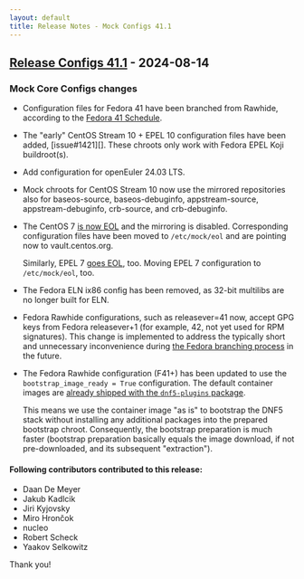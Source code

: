 ```yaml
---
layout: default
title: Release Notes - Mock Configs 41.1
---
```


## [Release Configs 41.1](https://rpm-software-management.github.io/mock/Release-Notes-Configs-41.1) - 2024-08-14


### Mock Core Configs changes

- Configuration files for Fedora 41 have been branched from Rawhide, according
  to the [Fedora 41 Schedule](https://fedorapeople.org/groups/schedule/f-41/f-41-all-tasks.html).
- The "early" CentOS Stream 10 + EPEL 10 configuration files have been added,
  [issue#1421][].  These chroots only work with Fedora EPEL Koji buildroot(s).
- Add configuration for openEuler 24.03 LTS.
- Mock chroots for CentOS Stream 10 now use the mirrored repositories also for
  baseos-source, baseos-debuginfo, appstream-source, appstream-debuginfo,
  crb-source, and crb-debuginfo.
- The CentOS 7 [is now EOL](https://www.redhat.com/en/topics/linux/centos-linux-eol)
  and the mirroring is disabled.  Corresponding configuration files have been
  moved to `/etc/mock/eol` and are pointing now to vault.centos.org.

  Similarly, EPEL 7 [goes EOL](https://pagure.io/epel/issue/238), too.  Moving
  EPEL 7 configuration to `/etc/mock/eol`, too.
- The Fedora ELN ix86 config has been removed, as 32-bit multilibs are no longer
  built for ELN.
- Fedora Rawhide configurations, such as releasever=41 now, accept GPG keys from
  Fedora releasever+1 (for example, 42, not yet used for RPM signatures).  This
  change is implemented to address the typically short and unnecessary
  inconvenience during [the Fedora branching process][issue#1338] in the future.
- The Fedora Rawhide configuration (F41+) has been updated to use the
  `bootstrap_image_ready = True` configuration.  The default container images are
  [already shipped with the `dnf5-plugins` package](https://pagure.io/fedora-kiwi-descriptions/pull-request/63).

  This means we use the container image "as is" to bootstrap the DNF5 stack
  without installing any additional packages into the prepared bootstrap chroot.
  Consequently, the bootstrap preparation is much faster (bootstrap preparation
  basically equals the image download, if not pre-downloaded, and its subsequent
  "extraction").

#### Following contributors contributed to this release:

- Daan De Meyer
- Jakub Kadlcik
- Jiri Kyjovsky
- Miro Hrončok
- nucleo
- Robert Scheck
- Yaakov Selkowitz

Thank you!

[issue#1338]: https://github.com/rpm-software-management/mock/issues/1338

